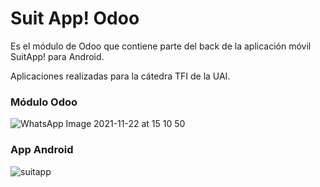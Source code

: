 # Suit App! Odoo

Es el módulo de Odoo que contiene parte del back de la aplicación móvil SuitApp! para Android.

Aplicaciones realizadas para la cátedra TFI de la UAI.


 ### Módulo Odoo

![WhatsApp Image 2021-11-22 at 15 10 50](https://user-images.githubusercontent.com/3338903/142913609-3812de05-9e06-4472-9eeb-a406445101cd.jpeg)


### App Android

![suitapp](https://user-images.githubusercontent.com/3338903/142914529-4275cbc8-4620-4c02-9863-804fc043a540.PNG)
